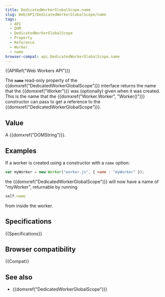 ```yaml
---
title: DedicatedWorkerGlobalScope.name
slug: Web/API/DedicatedWorkerGlobalScope/name
tags:
  - API
  - DOM
  - DedicatedWorkerGlobalScope
  - Property
  - Reference
  - Worker
  - name
browser-compat: api.DedicatedWorkerGlobalScope.name
---
```

{{APIRef("Web Workers API")}}

The **`name`** read-only property of the
{{domxref("DedicatedWorkerGlobalScope")}} interface returns the name that the
{{domxref("Worker")}} was (optionally) given when it was created. This is the name that
the {{domxref("Worker.Worker", "Worker()")}} constructor can pass to get a reference to
the {{domxref("DedicatedWorkerGlobalScope")}}.

## Value

A {{domxref("DOMString")}}.

## Examples

If a worker is created using a constructor with a `name` option:

```js
var myWorker = new Worker("worker.js", { name : "myWorker" });
```

the {{domxref("DedicatedWorkerGlobalScope")}} will now have a name of "myWorker",
returnable by running

```js
self.name
```

from inside the worker.

## Specifications

{{Specifications}}

## Browser compatibility

{{Compat}}

## See also

- {{domxref("DedicatedWorkerGlobalScope")}}
